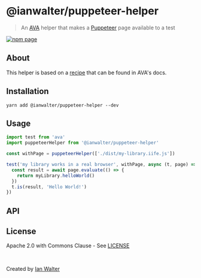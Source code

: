 # @ianwalter/puppeteer-helper
> An [AVA][avaUrl] helper that makes a [Puppeteer][puppeteerUrl] page available
> to a test

[![npm page][npmImage]][npmUrl]

## About

This helper is based on a [recipe][recipeUrl] that can be found in AVA's docs.

## Installation

```console
yarn add @ianwalter/puppeteer-helper --dev
```

## Usage

```js
import test from 'ava'
import puppeteerHelper from '@ianwalter/puppeteer-helper'

const withPage = puppeteerHelper(['./dist/my-library.iife.js'])

test('my library works in a real browser', withPage, async (t, page) => {
  const result = await page.evaluate(() => {
    return myLibrary.helloWorld()
  })
  t.is(result, 'Hello World!')
})
```

## API

## License

Apache 2.0 with Commons Clause - See [LICENSE][licenseUrl]

&nbsp;

Created by [Ian Walter](https://iankwalter.com)

[avaUrl]: https://github.com/avajs/ava
[puppeteerUrl]: https://pptr.dev/
[npmImage]: https://img.shields.io/npm/v/@ianwalter/puppeteer-helper.svg
[npmUrl]: https://www.npmjs.com/package/@ianwalter/puppeteer-helper
[recipeUrl]: https://github.com/avajs/ava/blob/master/docs/recipes/puppeteer.md
[licenseUrl]: https://github.com/ianwalter/puppeteer-helper/blob/master/LICENSE
